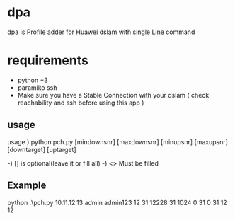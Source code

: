 # dpa
dpa is Profile adder for Huawei dslam with single Line command
# requirements
- python +3
- paramiko ssh
- Make sure you have a Stable Connection with your dslam ( check reachability and ssh before using this app )
## usage
usage ) python pch.py <ip> <username> <password> <profilenumber> <mindownrate> <maxdownrate> <minuprate> <maxuprate> [mindownsnr] [maxdownsnr] [minupsnr] [maxupsnr] [downtarget] [uptarget]
  
-) [] is optional(leave it or fill all)
-) <> Must be filled
  
## Example
python .\pch.py 10.11.12.13 admin admin123 12 31 12228 31 1024 0 31 0 31 12 12

